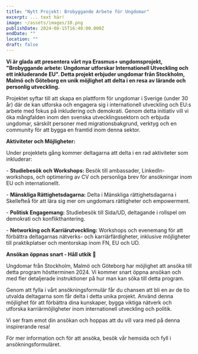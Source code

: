 ```yaml
---
title: "Nytt Projekt: Brobyggande Arbete för Ungdomar"
excerpt: ... text här!
image: ~/assets/images/10.png
publishDate: 2024-08-15T16:40:00.000Z
endDate: ""
location: ""
draft: false
---
```

<!--StartFragment-->



**Vi är glada att presentera vårt nya Erasmus+ ungdomsprojekt, "Brobyggande arbete: Ungdomar utforskar Internationell Utveckling och ett inkluderande EU". Detta projekt erbjuder ungdomar från Stockholm, Malmö och Göteborg en unik möjlighet att delta i en resa av lärande och personlig utveckling.**

Projektet syftar till att skapa en plattform för ungdomar i Sverige (under 30 år) där de kan utforska och engagera sig i internationell utveckling och EU:s arbete med fokus på inkludering och demokrati. Genom detta initiativ vill vi öka mångfalden inom den svenska utvecklingssektorn och erbjuda ungdomar, särskilt personer med migrationsbakgrund, verktyg och en community för att bygga en framtid inom denna sektor.

**Aktiviteter och Möjligheter:**

Under projektets gång kommer deltagarna att delta i en rad aktiviteter som inkluderar:

\- **Studiebesök och Workshops:** Besök till ambassader, LinkedIn-workshops, och optimering av CV och personliga brev för ansökningar inom EU och internationellt.

\- **Mänskliga Rättighetsdagarna:** Delta i Mänskliga rättighetsdagarna i Skellefteå för att lära sig mer om ungdomars rättigheter och empowerment.

\- **Politisk Engagemang:** Studiebesök till Sida/UD, deltagande i rollspel om demokrati och konflikthantering. 

\- **Networking och Karriärutveckling:** Workshops och evenemang för att förbättra deltagarnas nätverks- och karriärfärdigheter, inklusive möjligheter till praktikplatser och mentorskap inom FN, EU och UD.

**Ansökan öppnas snart - Håll utkik 👀**

Ungdomar från Stockholm, Malmö och Göteborg har möjlighet att ansöka till detta program höstterminen 2024. Vi kommer snart öppna ansökan och med fler detaljerade instruktioner på hur man kan söka till detta program. 

Genom att fylla i vårt ansökningsformulär får du chansen att bli en av de tio utvalda deltagarna som får delta i detta unika projekt. Använd denna möjlighet för att förbättra dina kunskaper, bygga viktiga nätverk och utforska karriärmöjligheter inom internationell utveckling och politik.

Vi ser fram emot din ansökan och hoppas att du vill vara med på denna inspirerande resa!

För mer information och för att ansöka, besök vår hemsida och fyll i ansökningsformuläret.



<!--EndFragment-->